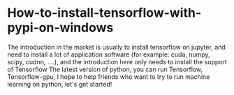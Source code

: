 # How-to-install-tensorflow-with-pypi-on-windows
The introduction in the market is usually to install tensorflow on jupyter, and need to install a lot of application software (for example: cuda, numpy, scipy, cudnn, ....), and the introduction here only needs to install the support of Tensorflow The latest version of python, you can run Tensorflow, Tensorflow-gpu, I hope to help friends who want to try to run machine learning on python, let's get started!



